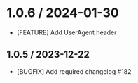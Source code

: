 # 1.0.6 / 2024-01-30

* [FEATURE] Add UserAgent header

## 1.0.5 / 2023-12-22

* [BUGFIX] Add required changelog #182
